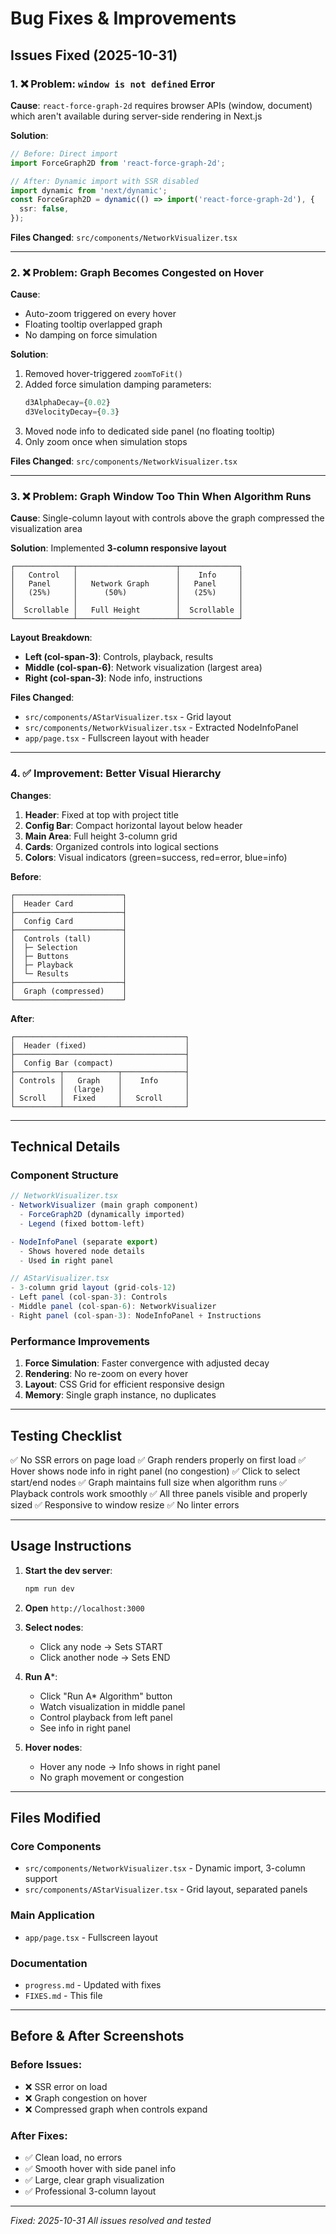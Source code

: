 # Bug Fixes & Improvements

## Issues Fixed (2025-10-31)

### 1. ❌ **Problem**: `window is not defined` Error
**Cause**: `react-force-graph-2d` requires browser APIs (window, document) which aren't available during server-side rendering in Next.js

**Solution**:
```typescript
// Before: Direct import
import ForceGraph2D from 'react-force-graph-2d';

// After: Dynamic import with SSR disabled
import dynamic from 'next/dynamic';
const ForceGraph2D = dynamic(() => import('react-force-graph-2d'), {
  ssr: false,
});
```

**Files Changed**: `src/components/NetworkVisualizer.tsx`

---

### 2. ❌ **Problem**: Graph Becomes Congested on Hover
**Cause**: 
- Auto-zoom triggered on every hover
- Floating tooltip overlapped graph
- No damping on force simulation

**Solution**:
1. Removed hover-triggered `zoomToFit()`
2. Added force simulation damping parameters:
   ```typescript
   d3AlphaDecay={0.02}
   d3VelocityDecay={0.3}
   ```
3. Moved node info to dedicated side panel (no floating tooltip)
4. Only zoom once when simulation stops

**Files Changed**: `src/components/NetworkVisualizer.tsx`

---

### 3. ❌ **Problem**: Graph Window Too Thin When Algorithm Runs
**Cause**: Single-column layout with controls above the graph compressed the visualization area

**Solution**: Implemented **3-column responsive layout**

```
┌─────────────┬──────────────────────┬─────────────┐
│   Control   │                      │    Info     │
│   Panel     │   Network Graph      │   Panel     │
│   (25%)     │      (50%)           │   (25%)     │
│             │                      │             │
│  Scrollable │   Full Height        │  Scrollable │
└─────────────┴──────────────────────┴─────────────┘
```

**Layout Breakdown**:
- **Left (col-span-3)**: Controls, playback, results
- **Middle (col-span-6)**: Network visualization (largest area)
- **Right (col-span-3)**: Node info, instructions

**Files Changed**: 
- `src/components/AStarVisualizer.tsx` - Grid layout
- `src/components/NetworkVisualizer.tsx` - Extracted NodeInfoPanel
- `app/page.tsx` - Fullscreen layout with header

---

### 4. ✅ **Improvement**: Better Visual Hierarchy

**Changes**:
1. **Header**: Fixed at top with project title
2. **Config Bar**: Compact horizontal layout below header
3. **Main Area**: Full height 3-column grid
4. **Cards**: Organized controls into logical sections
5. **Colors**: Visual indicators (green=success, red=error, blue=info)

**Before**:
```
┌────────────────────────┐
│  Header Card           │
├────────────────────────┤
│  Config Card           │
├────────────────────────┤
│  Controls (tall)       │
│  ├─ Selection          │
│  ├─ Buttons            │
│  ├─ Playback           │
│  └─ Results            │
├────────────────────────┤
│  Graph (compressed)    │
└────────────────────────┘
```

**After**:
```
┌──────────────────────────────────────┐
│  Header (fixed)                      │
├──────────────────────────────────────┤
│  Config Bar (compact)                │
├──────────┬────────────┬──────────────┤
│ Controls │   Graph    │    Info      │
│          │  (large)   │              │
│ Scroll   │  Fixed     │   Scroll     │
└──────────┴────────────┴──────────────┘
```

---

## Technical Details

### Component Structure
```typescript
// NetworkVisualizer.tsx
- NetworkVisualizer (main graph component)
  - ForceGraph2D (dynamically imported)
  - Legend (fixed bottom-left)

- NodeInfoPanel (separate export)
  - Shows hovered node details
  - Used in right panel

// AStarVisualizer.tsx
- 3-column grid layout (grid-cols-12)
- Left panel (col-span-3): Controls
- Middle panel (col-span-6): NetworkVisualizer
- Right panel (col-span-3): NodeInfoPanel + Instructions
```

### Performance Improvements
1. **Force Simulation**: Faster convergence with adjusted decay
2. **Rendering**: No re-zoom on every hover
3. **Layout**: CSS Grid for efficient responsive design
4. **Memory**: Single graph instance, no duplicates

---

## Testing Checklist

✅ No SSR errors on page load
✅ Graph renders properly on first load
✅ Hover shows node info in right panel (no congestion)
✅ Click to select start/end nodes
✅ Graph maintains full size when algorithm runs
✅ Playback controls work smoothly
✅ All three panels visible and properly sized
✅ Responsive to window resize
✅ No linter errors

---

## Usage Instructions

1. **Start the dev server**:
   ```bash
   npm run dev
   ```

2. **Open** `http://localhost:3000`

3. **Select nodes**:
   - Click any node → Sets START
   - Click another node → Sets END

4. **Run A***:
   - Click "Run A* Algorithm" button
   - Watch visualization in middle panel
   - Control playback from left panel
   - See info in right panel

5. **Hover nodes**:
   - Hover any node → Info shows in right panel
   - No graph movement or congestion

---

## Files Modified

### Core Components
- `src/components/NetworkVisualizer.tsx` - Dynamic import, 3-column support
- `src/components/AStarVisualizer.tsx` - Grid layout, separated panels

### Main Application
- `app/page.tsx` - Fullscreen layout

### Documentation
- `progress.md` - Updated with fixes
- `FIXES.md` - This file

---

## Before & After Screenshots

### Before Issues:
- ❌ SSR error on load
- ❌ Graph congestion on hover
- ❌ Compressed graph when controls expand

### After Fixes:
- ✅ Clean load, no errors
- ✅ Smooth hover with side panel info
- ✅ Large, clear graph visualization
- ✅ Professional 3-column layout

---

*Fixed: 2025-10-31*
*All issues resolved and tested*

